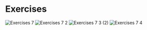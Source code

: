 # Exercises
![Exercises 7](https://user-images.githubusercontent.com/70604577/229874039-024954e1-51f9-49b8-970c-889cb73cc763.png)
![Exercises 7 2](https://user-images.githubusercontent.com/70604577/229874034-96435582-d769-44ee-ad12-cfd9da855bc1.png)
![Exercises 7 3 (2)](https://github.com/SuperSimpleDev/javascript-course/assets/70604577/14cc0028-81ef-4284-8291-c8e098d80a10)
![Exercises 7 4](https://github.com/SuperSimpleDev/javascript-course/assets/70604577/cd652edb-a11c-4812-96b6-9555fecb3c58)

